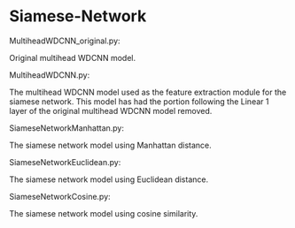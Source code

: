# Siamese-Network

MultiheadWDCNN_original.py:

Original multihead WDCNN model.

MultiheadWDCNN.py:

The multihead WDCNN model used as the feature extraction module for the siamese network.
This model has had the portion following the Linear 1 layer of the original multihead WDCNN model removed.

SiameseNetworkManhattan.py:

The siamese network model using Manhattan distance.

SiameseNetworkEuclidean.py:

The siamese network model using Euclidean distance.

SiameseNetworkCosine.py:

The siamese network model using cosine similarity.
